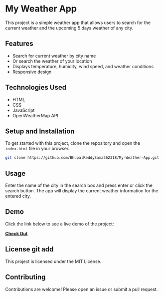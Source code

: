 # My Weather App

This project is a simple weather app that allows users to search for the current weather and the upcoming 5 days weather of any city.

## Features

- Search for current weather by city name
- Or search the weather of your location 
- Displays temperature, humidity, wind speed, and weather conditions
- Responsive design

## Technologies Used

- HTML
- CSS
- JavaScript
- OpenWeatherMap API

## Setup and Installation

To get started with this project, clone the repository and open the `index.html` file in your browser.

```bash
git clone https://github.com/BhupalReddySama262318/My-Weather-App.git
```

## Usage

Enter the name of the city in the search box and press enter or click the search button. The app will display the current weather information for the entered city.

## Demo

Click the link below to see a live demo of the project:

[**Check Out**](https://bhupalreddysama262318.github.io/My-Weather-App/)

## License git add <resolved-file>

This project is licensed under the MIT License.

## Contributing

Contributions are welcome! Please open an issue or submit a pull request.